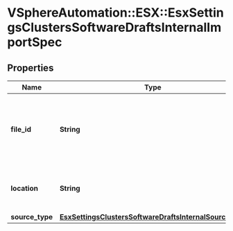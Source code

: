 # VSphereAutomation::ESX::EsxSettingsClustersSoftwareDraftsInternalImportSpec

## Properties
Name | Type | Description | Notes
------------ | ------------- | ------------- | -------------
**file_id** | **String** | File identifier returned by the file upload endpoint after file is uploaded. | [optional] 
**location** | **String** | Location of the software specification file to be imported. | [optional] 
**source_type** | [**EsxSettingsClustersSoftwareDraftsInternalSourceType**](EsxSettingsClustersSoftwareDraftsInternalSourceType.md) |  | 



